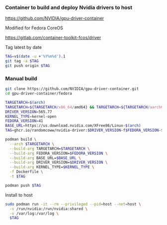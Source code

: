 ### Container to build and deploy Nvidia drivers to host

https://github.com/NVIDIA/gpu-driver-container

Modified for Fedora CoreOS

https://gitlab.com/container-toolkit-fcos/driver

Tag latest by date

```bash
TAG=v$(date -u +'%Y%m%d').1
git tag -a $TAG
git push origin $TAG
```

### Manual build

```bash
git clone https://github.com/NVIDIA/gpu-driver-container.git
cd gpu-driver-container/fedora

TARGETARCH=$(arch)
TARGETARCH=${TARGETARCH/x86_64/amd64} && TARGETARCH=${TARGETARCH/aarch64/arm64}
DRIVER_VERSION=565.77
KERNEL_TYPE=kernel-open
FEDORA_VERSION=41
BASE_URL=https://us.download.nvidia.com/XFree86/Linux-$(arch)
TAG=ghcr.io/randomcoww/nvidia-driver:$DRIVER_VERSION-f$FEDORA_VERSION-$TARGETARCH

podman build \
  --arch $TARGETARCH \
  --build-arg TARGETARCH=$TARGETARCH \
  --build-arg FEDORA_VERSION=$FEDORA_VERSION \
  --build-arg BASE_URL=$BASE_URL \
  --build-arg DRIVER_VERSION=$DRIVER_VERSION \
  --build-arg KERNEL_TYPE=$KERNEL_TYPE \
  -f Dockerfile \
  -t $TAG

podman push $TAG
```

Install to host

```bash
sudo podman run -it --rm --privileged --pid=host --net=host \
  -v /run/nvidia:/run/nvidia:shared \
  -v /var/log:/var/log \
  $TAG
```
